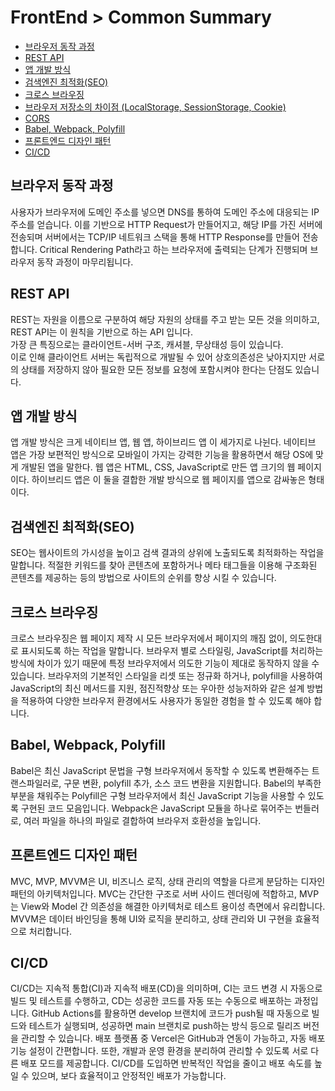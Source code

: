 # FrontEnd > Common Summary

- [브라우저 동작 과정](#브라우저-동작-과정)
- [REST API](#rest-api)
- [앱 개발 방식](#앱-개발-방식)
- [검색엔진 최적화(SEO)](#검색엔진-최적화seo)
- [크로스 브라우징](#크로스-브라우징)
- [브라우저 저장소의 차이점 (LocalStorage, SessionStorage, Cookie)](#브라우저-저장소의-차이점-localstorage-sessionstorage-cookie)
- [CORS](#CORS)
- [Babel, Webpack, Polyfill](#babel-webpack-polyfill)
- [프론트엔드 디자인 패턴](#프론트엔드-디자인-패턴)
- [CI/CD](#cicd)

## 브라우저 동작 과정

사용자가 브라우저에 도메인 주소를 넣으면 DNS를 통하여 도메인 주소에 대응되는 IP 주소를 얻습니다. 이를 기반으로 HTTP Request가 만들어지고, 해당 IP를 가진 서버에 전송되며 서버에서는 TCP/IP 네트워크 스택을 통해 HTTP Response를 만들어 전송합니다. Critical Rendering Path라고 하는 브라우저에 출력되는 단계가 진행되며 브라우저 동작 과정이 마무리됩니다.

## REST API

REST는 자원을 이름으로 구분하여 해당 자원의 상태를 주고 받는 모든 것을 의미하고, REST API는 이 원칙을 기반으로 하는 API 입니다.<br/> 가장 큰 특징으로는 클라이언트-서버 구조, 캐셔블, 무상태성 등이 있습니다.<br/> 이로 인해 클라이언트 서버는 독립적으로 개발될 수 있어 상호의존성은 낮아지지만 서로의 상태를 저장하지 않아 필요한 모든 정보를 요청에 포함시켜야 한다는 단점도 있습니다.

## 앱 개발 방식

앱 개발 방식은 크게 네이티브 앱, 웹 앱, 하이브리드 앱 이 세가지로 나뉜다. 네이티브 앱은 가장 보편적인 방식으로 모바일이 가지는 강력한 기능을 활용하면서 해당 OS에 맞게 개발된 앱을 말한다. 웹 앱은 HTML, CSS, JavaScript로 만든 앱 크기의 웹 페이지이다. 하이브리드 앱은 이 둘을 결합한 개발 방식으로 웹 페이지를 앱으로 감싸놓은 형태이다.

## 검색엔진 최적화(SEO)

SEO는 웹사이트의 가시성을 높이고 검색 결과의 상위에 노출되도록 최적화하는 작업을 말합니다. 적절한 키워드를 찾아 콘텐츠에 포함하거나 메타 태그들을 이용해 구조화된 콘텐츠를 제공하는 등의 방법으로 사이트의 순위를 향상 시킬 수 있습니다.

## 크로스 브라우징

크로스 브라우징은 웹 페이지 제작 시 모든 브라우저에서 페이지의 깨짐 없이, 의도한대로 표시되도록 하는 작업을 말합니다. 브라우저 별로 스타일링, JavaScript를 처리하는 방식에 차이가 있기 때문에 특정 브라우저에서 의도한 기능이 제대로 동작하지 않을 수 있습니다. 브라우저의 기본적인 스타일을 리셋 또는 정규화 하거나, polyfill을 사용하여 JavaScript의 최신 메서드를 지원, 점진적향상 또는 우아한 성능저하와 같은 설계 방법을 적용하여 다양한 브라우저 환경에서도 사용자가 동일한 경험을 할 수 있도록 해야 합니다.

## Babel, Webpack, Polyfill

Babel은 최신 JavaScript 문법을 구형 브라우저에서 동작할 수 있도록 변환해주는 트랜스파일러로, 구문 변환, polyfill 추가, 소스 코드 변환을 지원합니다. Babel의 부족한 부분을 채워주는 Polyfill은 구형 브라우저에서 최신 JavaScript 기능을 사용할 수 있도록 구현된 코드 모음입니다. Webpack은 JavaScript 모듈을 하나로 묶어주는 번들러로, 여러 파일을 하나의 파일로 결합하여 브라우저 호환성을 높입니다.

## 프론트엔드 디자인 패턴

MVC, MVP, MVVM은 UI, 비즈니스 로직, 상태 관리의 역할을 다르게 분담하는 디자인 패턴의 아키텍처입니다. MVC는 간단한 구조로 서버 사이드 렌더링에 적합하고, MVP는 View와 Model 간 의존성을 해결한 아키텍처로 테스트 용이성 측면에서 유리합니다. MVVM은 데이터 바인딩을 통해 UI와 로직을 분리하고, 상태 관리와 UI 구현을 효율적으로 처리합니다.

## CI/CD

CI/CD는 지속적 통합(CI)과 지속적 배포(CD)을 의미하며, CI는 코드 변경 시 자동으로 빌드 및 테스트를 수행하고, CD는 성공한 코드를 자동 또는 수동으로 배포하는 과정입니다. GitHub Actions를 활용하면 develop 브랜치에 코드가 push될 때 자동으로 빌드와 테스트가 실행되며, 성공하면 main 브랜치로 push하는 방식 등으로 릴리즈 버전을 관리할 수 있습니다.
배포 플랫폼 중 Vercel은 GitHub과 연동이 가능하고, 자동 배포 기능 설정이 간편합니다. 또한, 개발과 운영 환경을 분리하여 관리할 수 있도록 서로 다른 배포 모드를 제공합니다. CI/CD를 도입하면 반복적인 작업을 줄이고 배포 속도를 높일 수 있으며, 보다 효율적이고 안정적인 배포가 가능합니다.
